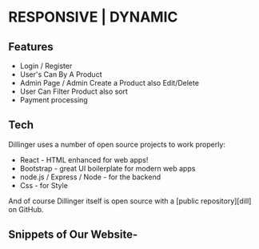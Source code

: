 # RESPONSIVE | DYNAMIC 

## Features

- Login / Register
- User's Can By A Product 
- Admin Page / Admin Create a Product also Edit/Delete  
- User Can Filter Product also sort 
- Payment processing

## Tech

Dillinger uses a number of open source projects to work properly:

- React  - HTML enhanced for web apps!
- Bootstrap - great UI boilerplate for modern web apps
- node.js / Express /  Node  - for the backend
- Css - for Style 


And of course Dillinger itself is open source with a [public repository][dill]
 on GitHub.


## Snippets of Our Website-
